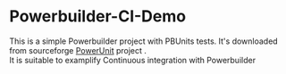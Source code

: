 # Powerbuilder-CI-Demo

This is a simple Powerbuilder project with PBUnits tests.  It's downloaded from sourceforge [PowerUnit](https://sourceforge.net/projects/powerunit/files/PowerUnit/) project .  
It is suitable to examplify Continuous integration with Powerbuilder
